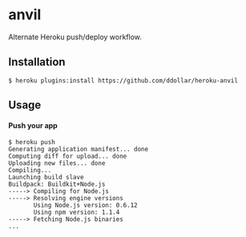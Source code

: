 # anvil

Alternate Heroku push/deploy workflow.

## Installation

    $ heroku plugins:install https://github.com/ddollar/heroku-anvil

## Usage

#### Push your app

	$ heroku push
	Generating application manifest... done
	Computing diff for upload... done
	Uploading new files... done
	Compiling...
	Launching build slave
	Buildpack: Buildkit+Node.js
	-----> Compiling for Node.js
	-----> Resolving engine versions
	       Using Node.js version: 0.6.12
	       Using npm version: 1.1.4
	-----> Fetching Node.js binaries
    ...


